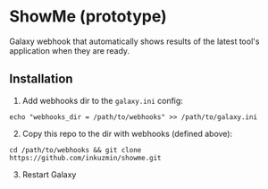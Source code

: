 # ShowMe (prototype)

Galaxy webhook that automatically shows results of the latest tool's application
when they are ready.

## Installation
1. Add webhooks dir to the `galaxy.ini` config:
```
echo "webhooks_dir = /path/to/webhooks" >> /path/to/galaxy.ini
```

2. Copy this repo to the dir with webhooks (defined above):
```
cd /path/to/webhooks && git clone https://github.com/inkuzmin/showme.git
```

3. Restart Galaxy


